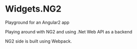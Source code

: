 # Widgets.NG2
Playground for an Angular2 app


Playing around with NG2 and using .Net Web API as a backend

NG2 side is built using Webpack. 
